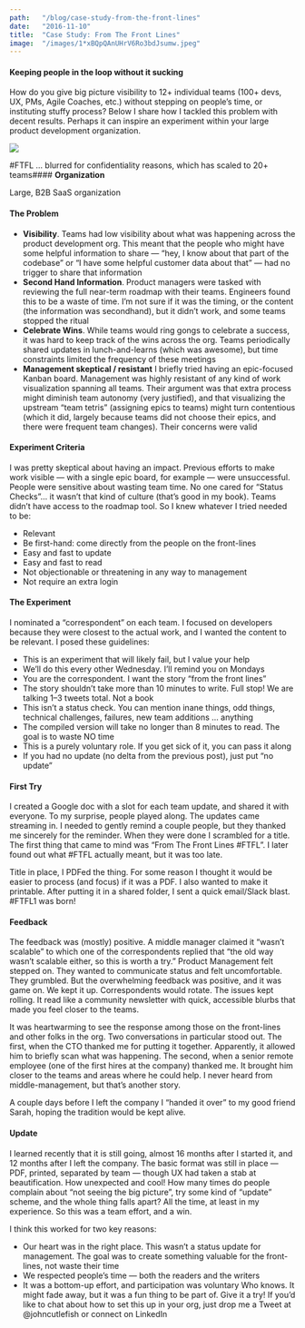 ```yaml
---
path:	"/blog/case-study-from-the-front-lines"
date:	"2016-11-10"
title:	"Case Study: From The Front Lines"
image:	"/images/1*xBQpQAnUHrV6Ro3bdJsumw.jpeg"
---
```


#### Keeping people in the loop without it sucking

How do you give big picture visibility to 12+ individual teams (100+ devs, UX, PMs, Agile Coaches, etc.) without stepping on people’s time, or instituting stuffy process? Below I share how I tackled this problem with decent results. Perhaps it can inspire an experiment within your large product development organization.

![](/images/1*xBQpQAnUHrV6Ro3bdJsumw.jpeg)

#FTFL … blurred for confidentiality reasons, which has scaled to 20+ teams#### **Organization**

Large, B2B SaaS organization

#### **The Problem**

* **Visibility**. Teams had low visibility about what was happening across the product development org. This meant that the people who might have some helpful information to share — “hey, I know about that part of the codebase” or “I have some helpful customer data about that” — had no trigger to share that information
* **Second Hand Information**. Product managers were tasked with reviewing the full near-term roadmap with their teams. Engineers found this to be a waste of time. I’m not sure if it was the timing, or the content (the information was secondhand), but it didn’t work, and some teams stopped the ritual
* **Celebrate Wins**. While teams would ring gongs to celebrate a success, it was hard to keep track of the wins across the org. Teams periodically shared updates in lunch-and-learns (which was awesome), but time constraints limited the frequency of these meetings
* **Management skeptical / resistant** I briefly tried having an epic-focused Kanban board. Management was highly resistant of any kind of work visualization spanning all teams. Their argument was that extra process might diminish team autonomy (very justified), and that visualizing the upstream “team tetris” (assigning epics to teams) might turn contentious (which it did, largely because teams did not choose their epics, and there were frequent team changes). Their concerns were valid
#### **Experiment Criteria**

I was pretty skeptical about having an impact. Previous efforts to make work visible — with a single epic board, for example — were unsuccessful. People were sensitive about wasting team time. No one cared for “Status Checks”… it wasn’t that kind of culture (that’s good in my book). Teams didn’t have access to the roadmap tool. So I knew whatever I tried needed to be:

* Relevant
* Be first-hand: come directly from the people on the front-lines
* Easy and fast to update
* Easy and fast to read
* Not objectionable or threatening in any way to management
* Not require an extra login
#### **The Experiment**

I nominated a “correspondent” on each team. I focused on developers because they were closest to the actual work, and I wanted the content to be relevant. I posed these guidelines:

* This is an experiment that will likely fail, but I value your help
* We’ll do this every other Wednesday. I’ll remind you on Mondays
* You are the correspondent. I want the story “from the front lines”
* The story shouldn’t take more than 10 minutes to write. Full stop! We are talking 1–3 tweets total. Not a book
* This isn’t a status check. You can mention inane things, odd things, technical challenges, failures, new team additions … anything
* The compiled version will take no longer than 8 minutes to read. The goal is to waste NO time
* This is a purely voluntary role. If you get sick of it, you can pass it along
* If you had no update (no delta from the previous post), just put “no update”
#### **First Try**

I created a Google doc with a slot for each team update, and shared it with everyone. To my surprise, people played along. The updates came streaming in. I needed to gently remind a couple people, but they thanked me sincerely for the reminder. When they were done I scrambled for a title. The first thing that came to mind was “From The Front Lines #FTFL”. I later found out what #FTFL actually meant, but it was too late.

Title in place, I PDFed the thing. For some reason I thought it would be easier to process (and focus) if it was a PDF. I also wanted to make it printable. After putting it in a shared folder, I sent a quick email/Slack blast. #FTFL1 was born!

#### **Feedback**

The feedback was (mostly) positive. A middle manager claimed it “wasn’t scalable” to which one of the correspondents replied that “the old way wasn’t scalable either, so this is worth a try.” Product Management felt stepped on. They wanted to communicate status and felt uncomfortable. They grumbled. But the overwhelming feedback was positive, and it was game on. We kept it up. Correspondents would rotate. The issues kept rolling. It read like a community newsletter with quick, accessible blurbs that made you feel closer to the teams.

It was heartwarming to see the response among those on the front-lines and other folks in the org. Two conversations in particular stood out. The first, when the CTO thanked me for putting it together. Apparently, it allowed him to briefly scan what was happening. The second, when a senior remote employee (one of the first hires at the company) thanked me. It brought him closer to the teams and areas where he could help. I never heard from middle-management, but that’s another story.

A couple days before I left the company I “handed it over” to my good friend Sarah, hoping the tradition would be kept alive.

#### **Update**

I learned recently that it is still going, almost 16 months after I started it, and 12 months after I left the company. The basic format was still in place — PDF, printed, separated by team — though UX had taken a stab at beautification. How unexpected and cool! How many times do people complain about “not seeing the big picture”, try some kind of “update” scheme, and the whole thing falls apart? All the time, at least in my experience. So this was a team effort, and a win.

I think this worked for two key reasons:

* Our heart was in the right place. This wasn’t a status update for management. The goal was to create something valuable for the front-lines, not waste their time
* We respected people’s time — both the readers and the writers
* It was a bottom-up effort, and participation was voluntary
Who knows. It might fade away, but it was a fun thing to be part of. Give it a try! If you’d like to chat about how to set this up in your org, just drop me a Tweet at @johncutlefish or connect on LinkedIn


